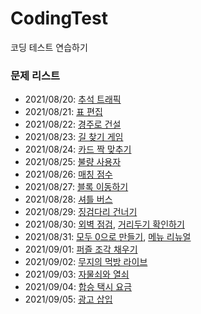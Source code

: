 # CodingTest
코딩 테스트 연습하기


### 문제 리스트
+ 2021/08/20: [추석 트래픽](https://programmers.co.kr/learn/courses/30/lessons/17676)
+ 2021/08/21: [표 편집](https://programmers.co.kr/learn/courses/30/lessons/81303)
+ 2021/08/22: [경주로 건설](https://programmers.co.kr/learn/courses/30/lessons/67259)
+ 2021/08/23: [길 찾기 게임](https://programmers.co.kr/learn/courses/30/lessons/42892)
+ 2021/08/24: [카드 짝 맞추기](https://programmers.co.kr/learn/courses/30/lessons/72415)
+ 2021/08/25: [불량 사용자](https://programmers.co.kr/learn/courses/30/lessons/64064)
+ 2021/08/26: [매칭 점수](https://programmers.co.kr/learn/courses/30/lessons/42893)
+ 2021/08/27: [블록 이동하기](https://programmers.co.kr/learn/courses/30/lessons/60063)
+ 2021/08/28: [셔틀 버스](https://programmers.co.kr/learn/courses/30/lessons/17678)
+ 2021/08/29: [징검다리 건너기](https://programmers.co.kr/learn/courses/30/lessons/64062)
+ 2021/08/30: [외벽 점검](https://programmers.co.kr/learn/courses/30/lessons/60062), [거리두기 확인하기](https://programmers.co.kr/learn/courses/30/lessons/81302)
+ 2021/08/31: [모두 0으로 만들기](https://programmers.co.kr/learn/courses/30/lessons/76503), [메뉴 리뉴얼](https://programmers.co.kr/learn/courses/30/lessons/72411)
+ 2021/09/01: [퍼즐 조각 채우기](https://programmers.co.kr/learn/courses/30/lessons/84021)
+ 2021/09/02: [무지의 먹방 라이브](https://programmers.co.kr/learn/courses/30/lessons/42891)
+ 2021/09/03: [자물쇠와 열쇠](https://programmers.co.kr/learn/courses/30/lessons/60059)
+ 2021/09/04: [합승 택시 요금](https://programmers.co.kr/learn/courses/30/lessons/72413)
+ 2021/09/05: [광고 삽입](https://programmers.co.kr/learn/courses/30/lessons/72414)
